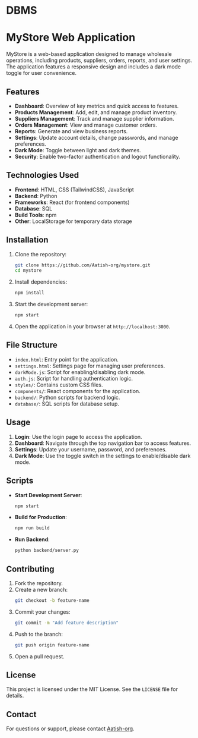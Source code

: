 # DBMS
# MyStore Web Application

MyStore is a web-based application designed to manage wholesale operations, including products, suppliers, orders, reports, and user settings. The application features a responsive design and includes a dark mode toggle for user convenience.

## Features

- **Dashboard**: Overview of key metrics and quick access to features.
- **Products Management**: Add, edit, and manage product inventory.
- **Suppliers Management**: Track and manage supplier information.
- **Orders Management**: View and manage customer orders.
- **Reports**: Generate and view business reports.
- **Settings**: Update account details, change passwords, and manage preferences.
- **Dark Mode**: Toggle between light and dark themes.
- **Security**: Enable two-factor authentication and logout functionality.

## Technologies Used

- **Frontend**: HTML, CSS (TailwindCSS), JavaScript
- **Backend**: Python
- **Frameworks**: React (for frontend components)
- **Database**: SQL
- **Build Tools**: npm
- **Other**: LocalStorage for temporary data storage

## Installation

1. Clone the repository:
   ```bash
   git clone https://github.com/Aatish-org/mystore.git
   cd mystore
   ```

2. Install dependencies:
   ```bash
   npm install
   ```

3. Start the development server:
   ```bash
   npm start
   ```

4. Open the application in your browser at `http://localhost:3000`.

## File Structure

- `index.html`: Entry point for the application.
- `settings.html`: Settings page for managing user preferences.
- `darkMode.js`: Script for enabling/disabling dark mode.
- `auth.js`: Script for handling authentication logic.
- `styles/`: Contains custom CSS files.
- `components/`: React components for the application.
- `backend/`: Python scripts for backend logic.
- `database/`: SQL scripts for database setup.

## Usage

1. **Login**: Use the login page to access the application.
2. **Dashboard**: Navigate through the top navigation bar to access features.
3. **Settings**: Update your username, password, and preferences.
4. **Dark Mode**: Use the toggle switch in the settings to enable/disable dark mode.

## Scripts

- **Start Development Server**:
  ```bash
  npm start
  ```
- **Build for Production**:
  ```bash
  npm run build
  ```
- **Run Backend**:
  ```bash
  python backend/server.py
  ```

## Contributing

1. Fork the repository.
2. Create a new branch:
   ```bash
   git checkout -b feature-name
   ```
3. Commit your changes:
   ```bash
   git commit -m "Add feature description"
   ```
4. Push to the branch:
   ```bash
   git push origin feature-name
   ```
5. Open a pull request.

## License

This project is licensed under the MIT License. See the `LICENSE` file for details.

## Contact

For questions or support, please contact [Aatish-org](https://github.com/Aatish-org).
